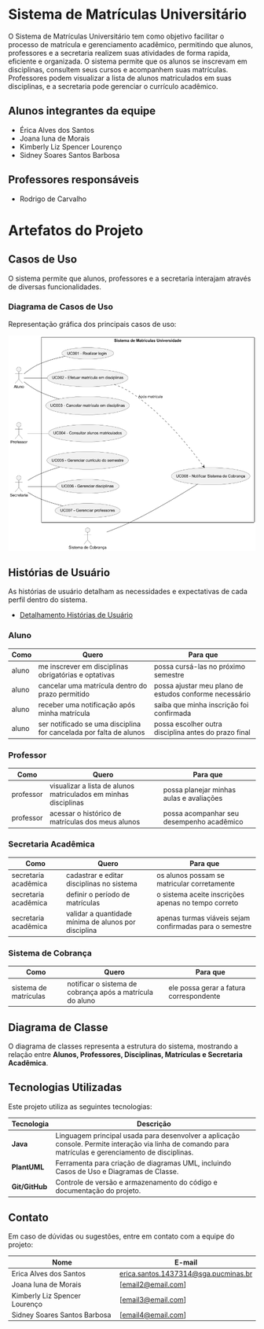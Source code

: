 # Sistema de Matrículas Universitário 
O Sistema de Matrículas Universitário tem como objetivo facilitar o processo de matrícula e gerenciamento acadêmico, permitindo que alunos, professores e a secretaria realizem suas atividades de forma rapida, eficiente e organizada. O sistema permite que os alunos se inscrevam em disciplinas, consultem seus cursos e acompanhem suas matrículas. Professores podem visualizar a lista de alunos matriculados em suas disciplinas, e a secretaria pode gerenciar o currículo acadêmico.  

## Alunos integrantes da equipe
* Érica Alves dos Santos
* Joana Iuna de Morais
* Kimberly Liz Spencer Lourenço
* Sidney Soares Santos Barbosa

## Professores responsáveis
* Rodrigo de Carvalho

# Artefatos do Projeto 

##  Casos de Uso  

O sistema permite que alunos, professores e a secretaria interajam através de diversas funcionalidades.  

### Diagrama de Casos de Uso  

Representação gráfica dos principais casos de uso: 

![Diagrama de Casos de Uso](Artefatos/Casos%20de%20Uso/SistemaMatriculasCasosDeUso_V1.png)

## Histórias de Usuário
As histórias de usuário detalham as necessidades e expectativas de cada perfil dentro do sistema.
- [Detalhamento Histórias de Usuário ](Artefatos/Histórias%20de%20Usuário/README.md)

### Aluno  

| **Como** | **Quero** | **Para que** |
|------------------|----------|-------------|
| aluno | me inscrever em disciplinas obrigatórias e optativas | possa cursá-las no próximo semestre |
| aluno | cancelar uma matrícula dentro do prazo permitido | possa ajustar meu plano de estudos conforme necessário |
| aluno | receber uma notificação após minha matrícula | saiba que minha inscrição foi confirmada |
| aluno | ser notificado se uma disciplina for cancelada por falta de alunos | possa escolher outra disciplina antes do prazo final |

### Professor 
| **Como**  | **Quero** | **Para que** |
|----------------------|----------|-------------|
| professor | visualizar a lista de alunos matriculados em minhas disciplinas | possa planejar minhas aulas e avaliações |
| professor | acessar o histórico de matrículas dos meus alunos | possa acompanhar seu desempenho acadêmico |

### Secretaria Acadêmica  
| **Como** | **Quero** | **Para que** |
|----------------------------------|----------|-------------|
| secretaria acadêmica | cadastrar e editar disciplinas no sistema | os alunos possam se matricular corretamente |
| secretaria acadêmica | definir o período de matrículas | o sistema aceite inscrições apenas no tempo correto |
| secretaria acadêmica | validar a quantidade mínima de alunos por disciplina | apenas turmas viáveis sejam confirmadas para o semestre |

### Sistema de Cobrança 
| **Como** | **Quero** | **Para que** |
|----------------------------------|----------|-------------|
| sistema de matrículas | notificar o sistema de cobrança após a matrícula do aluno | ele possa gerar a fatura correspondente |

## Diagrama de Classe  
O diagrama de classes representa a estrutura do sistema, mostrando a relação entre **Alunos, Professores, Disciplinas, Matrículas e Secretaria Acadêmica**.  

## Tecnologias Utilizadas 
Este projeto utiliza as seguintes tecnologias:

| Tecnologia | Descrição |
|------------|------------|
| **Java** | Linguagem principal usada para desenvolver a aplicação console. Permite interação via linha de comando para matrículas e gerenciamento de disciplinas. |
| **PlantUML** | Ferramenta para criação de diagramas UML, incluindo Casos de Uso e Diagramas de Classe. |
| **Git/GitHub** | Controle de versão e armazenamento do código e documentação do projeto. |

## Contato  
Em caso de dúvidas ou sugestões, entre em contato com a equipe do projeto:  

| Nome | E-mail |
|------|--------|
| Erica Alves dos Santos | erica.santos.1437314@sga.pucminas.br |
| Joana Iuna de Morais | [email2@email.com] |
| Kimberly Liz Spencer Lourenço| [email3@email.com] |
| Sidney Soares Santos Barbosa | [email4@email.com] |


